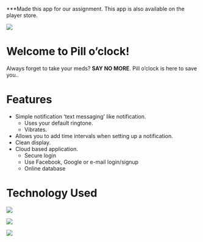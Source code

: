 ***Made this app for our assignment. This app is also available on the player store.


![](http://i.imgur.com/QVI0V5V.png)
# Welcome to Pill o’clock!
Always forget to take your meds? **SAY NO MORE**. Pill o’clock is here to save you..

# Features

- 	Simple notification ‘text messaging’ like notification.
     - Uses your default ringtone.
    - Vibrates.
- Allows you to add time intervals when setting up a notification.
- Clean display.
- Cloud based application.
    - Secure login
    - Use Facebook, Google or e-mail login/signup
    - Online database


# Technology Used

![](http://i.imgur.com/kb0COOw.png)

![](http://i.imgur.com/q8FVgON.png)    

![](http://i.imgur.com/XxtifBI.png)
